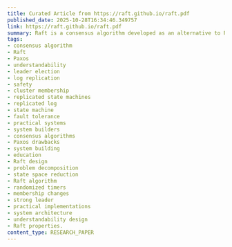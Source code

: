 ```yaml
---
title: Curated Article from https://raft.github.io/raft.pdf
published_date: 2025-10-28T16:34:46.349757
link: https://raft.github.io/raft.pdf
summary: Raft is a consensus algorithm developed as an alternative to Paxos, focusing on simplicity and understandability while providing equivalent results and efficiency. It simplifies the consensus problem into leader election, log replication, and safety, ensuring safety and consistency in distributed systems. Raft handles cluster membership changes efficiently and uses a strong leadership approach to simplify the algorithm. It has been shown to be easier to learn and implement compared to Paxos, with open-source implementations used by several companies. The algorithm ensures log entries are safely replicated and committed, handles leader election, and supports safe configuration changes. Raft's approach prioritizes understandability, correctness, and performance, making it a practical foundation for system building.
tags:
- consensus algorithm
- Raft
- Paxos
- understandability
- leader election
- log replication
- safety
- cluster membership
- replicated state machines
- replicated log
- state machine
- fault tolerance
- practical systems
- system builders
- consensus algorithms
- Paxos drawbacks
- system building
- education
- Raft design
- problem decomposition
- state space reduction
- Raft algorithm
- randomized timers
- membership changes
- strong leader
- practical implementations
- system architecture
- understandability design
- Raft properties.
content_type: RESEARCH_PAPER
---
```


